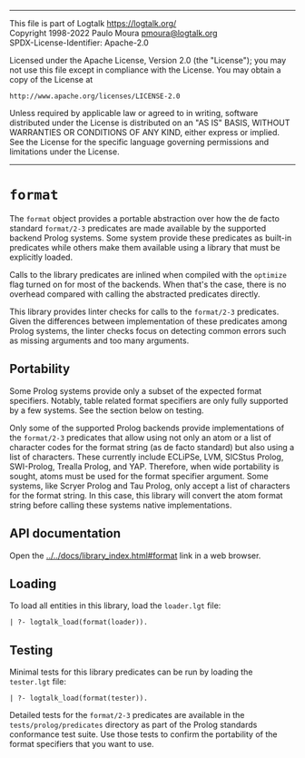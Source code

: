 ________________________________________________________________________

This file is part of Logtalk <https://logtalk.org/>  
Copyright 1998-2022 Paulo Moura <pmoura@logtalk.org>  
SPDX-License-Identifier: Apache-2.0

Licensed under the Apache License, Version 2.0 (the "License");
you may not use this file except in compliance with the License.
You may obtain a copy of the License at

    http://www.apache.org/licenses/LICENSE-2.0

Unless required by applicable law or agreed to in writing, software
distributed under the License is distributed on an "AS IS" BASIS,
WITHOUT WARRANTIES OR CONDITIONS OF ANY KIND, either express or implied.
See the License for the specific language governing permissions and
limitations under the License.
________________________________________________________________________


`format`
========

The `format` object provides a portable abstraction over how the de
facto standard `format/2-3` predicates are made available by the
supported backend Prolog systems. Some system provide these predicates
as built-in predicates while others make them available using a library
that must be explicitly loaded.

Calls to the library predicates are inlined when compiled with the
`optimize` flag turned on for most of the backends. When that's the
case, there is no overhead compared with calling the abstracted
predicates directly.

This library provides linter checks for calls to the `format/2-3` predicates.
Given the differences between implementation of these predicates among Prolog
systems, the linter checks focus on detecting common errors such as missing
arguments and too many arguments.


Portability
-----------

Some Prolog systems provide only a subset of the expected format specifiers.
Notably, table related format specifiers are only fully supported by a few
systems. See the section below on testing.

Only some of the supported Prolog backends provide implementations of the
`format/2-3` predicates that allow using not only an atom or a list of
character codes for the format string (as de facto standard) but also using
a list of characters. These currently include ECLiPSe, LVM, SICStus Prolog,
SWI-Prolog, Trealla Prolog, and YAP. Therefore, when wide portability is
sought, atoms must be used for the format specifier argument. Some systems,
like Scryer Prolog and Tau Prolog, only accept a list of characters for the
format string. In this case, this library will convert the atom format
string before calling these systems native implementations.


API documentation
-----------------

Open the [../../docs/library_index.html#format](../../docs/library_index.html#format)
link in a web browser.


Loading
-------

To load all entities in this library, load the `loader.lgt` file:

	| ?- logtalk_load(format(loader)).


Testing
-------

Minimal tests for this library predicates can be run by loading the
`tester.lgt` file:

	| ?- logtalk_load(format(tester)).

Detailed tests for the `format/2-3` predicates are available in the
`tests/prolog/predicates` directory as part of the Prolog standards
conformance test suite. Use those tests to confirm the portability
of the format specifiers that you want to use.
